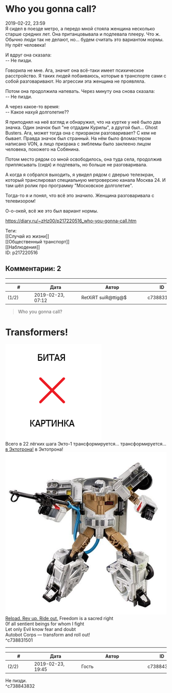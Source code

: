 Who you gonna call?
===================

  
2019-02-22, 23:59  
 Я сидел в поезде метро, а передо мной стояла женщина несколько старше средних лет. Она пританцовывала и подпевала плееру. Что ж. Обычно люди так не делают, но... будем считать это вариантом нормы. Ну прёт человека!   
   
 И вдруг она сказала:   
 -- Не пизди.   
   
 Говорила не мне. Ага, значит она всё-таки имеет психическое расстройство. Я таких людей побаиваюсь, которые в транспорте сами с собой разговаривают. Но агрессии эта женщина не проявляла.   
   
 Потом она продолжила напевать. Через минуту она снова сказала:   
 -- Не пизди.   
   
 А через какое-то время:   
 -- Какое нахуй долголетие??   
   
 Я приподнял на неё взгляд и обнаружил, что на куртке у неё было два значка. Один значок был "не отдадим Курилы", а другой был... Ghost Busters. Ага, может тогда она с призраком разговаривает? С кем не бывает. Правда значок был странный. На нём было фломастером написано VON, а лицо призрака с эмблемы было заклеено лицом человека, похожего на Собянина.   
   
 Потом место рядом со мной освободилось, она туда села, продолжив приплясывать (сидя) и подпевать, но больше не разговаривала.   
   
 А когда я собрался выходить, я увидел рядом с дверью телеэкран, который транслировал специальную метроверсию канала Москва 24. И там шёл ролик про программу "Московское долголетие".   
   
 Тогда-то я и понял, что всё это значило. Женщина разговаривала с телевизором!   
   
 О-о-окей, всё же это был вариант нормы.   
   
  
<https://diary.ru/~zHz00/p217220516_who-you-gonna-call.htm>  
  
Теги:  
[[Случай из жизни]]  
[[Общественный транспорт]]  
[[Наблюдения]]  
ID: p217220516  


Комментарии: 2
--------------

  


---



|         #         |              Дата              |                     Автор                     |           ID           |
| --- | --- | --- | --- |
| (1/2) | 2019-02-23, 07:12 | RetXiRT suiR@ttig@$ | c738831501 |

  
  
>   Who you gonna call?  

  Transformers!
==============

   
 ![](pics/44630adb66563bfddf443ac443c234ab9114767ar1-1024-1024v2_00.jpg)   
 Всего в 22 лёгких шага Экто-1 трансформируется… трансформируется…  [в Эктотрона!](https://zHz00.diary.ru/p217220516.htm?index=1#linkmore217220516m1)    в Эктотрона!   
 ![](pics/Ectrotron-1.jpg)     
  [Reload. Rev up. Ride out.](https://zHz00.diary.ru/p217220516.htm?index=2#linkmore217220516m2)    Freedom is a sacred right   
 0f all sentient beings for whom I fight   
 Let only Evil know fear and doubt   
 Autobot Corps — transform and roll out!      
 ^c738831501

---



|         #         |              Дата              |                     Автор                     |           ID           |
| --- | --- | --- | --- |
| (2/2) | 2019-02-23, 19:45 | Гость | c738843832 |

  
 Не пизди.   
 ^c738843832